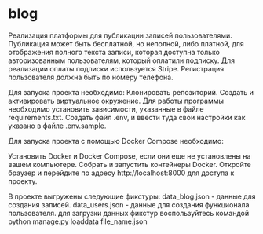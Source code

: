 # blog

Реализация платформы для публикации записей пользователями. Публикация может быть бесплатной, но неполной, либо платной, для отображения полного текста записи, которая доступна только авторизованным пользователям, который оплатили подписку. Для реализации оплаты подписки используется Stripe. Регистрация пользователя должна быть по номеру телефона.

Для запуска проекта необходимо:
Клонировать репозиторий.
Создать и активировать виртуальное окружение.
Для работы программы необходимо установить зависимости, указанные в файле requirements.txt.
Создать файл .env, и ввести туда свои настройки как указано в файле .env.sample.

Для запуска проекта с помощью Docker Compose необходимо:

Установить Docker и Docker Compose, если они еще не установлены на вашем компьютере.
Собрать и запустить контейнеры Docker.
Откройте браузер и перейдите по адресу http://localhost:8000 для доступа к проекту.

В проекте выгружены следующие фикстуры:
data_blog.json - данные для создания записей.
data_users.json - данные для создания функционала пользователя.
для загрузки данных фикстур воспользуйтесь командой python manage.py loaddata file_name.json
